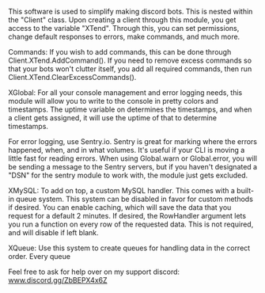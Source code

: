This software is used to simplify making discord bots. This is nested within the "Client" class. Upon creating a client through this module,
you get access to the variable "XTend". Through this, you can set permissions, change default responses to errors, make commands, and much more.


Commands:
If you wish to add commands, this can be done through Client.XTend.AddCommand(). If you need to remove excess commands so that your bots won't clutter itself,
you add all required commands, then run Client.XTend.ClearExcessCommands().


XGlobal:
For all your console management and error logging needs, this module will allow you to write to the console in pretty colors and timestamps. The uptime
variable on determines the timestamps, and when a client gets assigned, it will use the uptime of that to determine timestamps.

For error logging, use Sentry.io. Sentry is great for marking where the errors happened, when, and in what volumes. It's useful if your CLI is
moving a little fast for reading errors. When using Global.warn or Global.error, you will be sending a message to the Sentry servers, but if you haven't designated a "DSN" for the sentry module to work with, the module just gets excluded.


XMySQL:
To add on top, a custom MySQL handler. This comes with a built-in queue system. This system can be disabled in favor for custom methods if desired. You can enable caching, which will save the data that you request for a default 2 minutes. If desired, the RowHandler argument lets you run a function on every row of the requested data. This is not required, and will disable if left blank.


XQueue:
Use this system to create queues for handling data in the correct order. Every queue


Feel free to ask for help over on my support discord:
www.discord.gg/ZbBEPX4x6Z